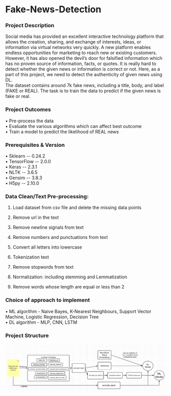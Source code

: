 # Fake-News-Detection

### Project Description
Social media has provided an excellent interactive technology platform that allows the creation, sharing, and exchange of interests, ideas, or information via virtual networks very quickly. A new platform enables endless opportunities for marketing to reach new or existing customers. However, it has also opened the devil’s door for falsified information which has no proven source of information, facts, or quotes. It is really hard to detect whether the given news or information is correct or not. Here, as a part of this project, we need to detect the authenticity of given news using DL.              
The dataset contains around 7k fake news, including a title, body, and label (FAKE or REAL). The task is to train the data to predict if the given news is fake or real.

### Project Outcomes
•	Pre-process the data  
•	Evaluate the various algorithms which can affect best outcome  
•	Train a model to predict the likelihood of REAL news

### Prerequisites & Version
•	Sklearn -- 0.24.2  
•	TensorFlow -- 2.0.0  
•	Keras -- 2.3.1  
•	NLTK -- 3.6.5  
•	Gensim -- 3.8.3  
•	H5py -- 2.10.0  

### Data Clean/Text Pre-processing:
  1. Load dataset from csv file and delete the missing data points

  2. Remove url in the text

  3. Remove newline signals from text

  4. Remove numbers and punctuations from text

  5. Convert all letters into lowercase

  6. Tokenization text

  7. Remove stopwords from text

  8. Normalization: including stemming and Lemmatization

  9. Remove words whose length are equal or less than 2

### Choice of approach to implement
•	ML algorithm - Naive Bayes, K-Nearest Neighbours, Support Vector Machine, Logistic Regression, Decision Tree  
•	DL algorithm - MLP, CNN, LSTM

### Project Structure
![avatar](https://github.com/SLAM-CROC/Fake-news-detection/blob/main/imgs/Proposed%20Approach%20Outline.png?raw=true)
